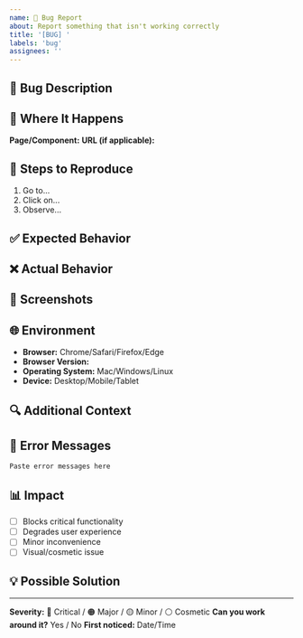 ```yaml
---
name: 🐛 Bug Report
about: Report something that isn't working correctly
title: '[BUG] '
labels: 'bug'
assignees: ''
---
```


## 🐛 Bug Description
<!-- Clear description of what's wrong -->

## 📍 Where It Happens
**Page/Component:** 
**URL (if applicable):** 

## 🔄 Steps to Reproduce
1. Go to...
2. Click on...
3. Observe...

## ✅ Expected Behavior
<!-- What should happen? -->

## ❌ Actual Behavior
<!-- What actually happens? -->

## 📸 Screenshots
<!-- If applicable, add screenshots -->

## 🌐 Environment
- **Browser:** Chrome/Safari/Firefox/Edge
- **Browser Version:** 
- **Operating System:** Mac/Windows/Linux
- **Device:** Desktop/Mobile/Tablet

## 🔍 Additional Context
<!-- Any other relevant information -->

## 🚨 Error Messages
<!-- Copy any error messages from console -->
```
Paste error messages here
```

## 📊 Impact
- [ ] Blocks critical functionality
- [ ] Degrades user experience
- [ ] Minor inconvenience
- [ ] Visual/cosmetic issue

## 💡 Possible Solution
<!-- If you have ideas on how to fix it -->

---
**Severity:** 🔴 Critical / 🟠 Major / 🟡 Minor / ⚪ Cosmetic
**Can you work around it?** Yes / No
**First noticed:** Date/Time